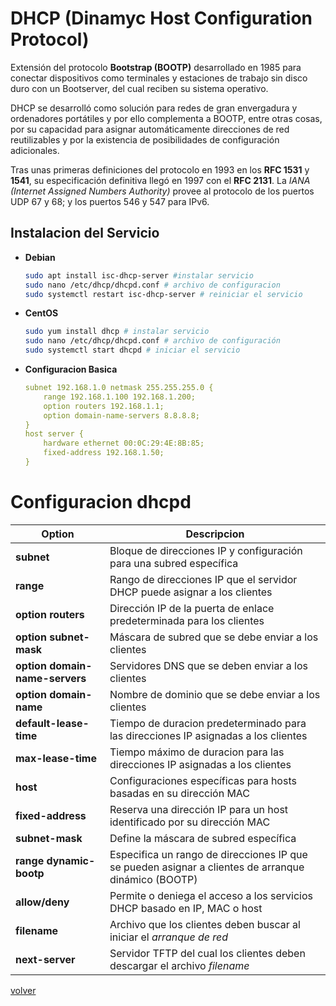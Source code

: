 # DHCP (Dinamyc Host Configuration Protocol)

Extensión del protocolo __Bootstrap (BOOTP)__ desarrollado en 1985 para conectar dispositivos como terminales y estaciones de trabajo sin disco duro con un Bootserver, del cual reciben su sistema operativo. 

DHCP se desarrolló como solución para redes de gran envergadura y ordenadores portátiles y por ello complementa a BOOTP, entre otras cosas, por su capacidad para asignar automáticamente direcciones de red reutilizables y por la existencia de posibilidades de configuración adicionales.

Tras unas primeras definiciones del protocolo en 1993 en los __RFC 1531__ y __1541__, su especificación definitiva llegó en 1997 con el __RFC 2131__. La _IANA (Internet Assigned Numbers Authority)_ provee al protocolo de los puertos UDP 67 y 68; y los puertos 546 y 547 para IPv6.

## Instalacion del Servicio

* __Debian__
    ```bash
    sudo apt install isc-dhcp-server #instalar servicio
    sudo nano /etc/dhcp/dhcpd.conf # archivo de configuracion
    sudo systemctl restart isc-dhcp-server # reiniciar el servicio
    ```
* __CentOS__
    ```bash
    sudo yum install dhcp # instalar servicio
    sudo nano /etc/dhcp/dhcpd.conf # archivo de configuración
    sudo systemctl start dhcpd # iniciar el servicio
    ```
* __Configuracion Basica__
    ```yaml
    subnet 192.168.1.0 netmask 255.255.255.0 {
        range 192.168.1.100 192.168.1.200;
        option routers 192.168.1.1;
        option domain-name-servers 8.8.8.8;
    }
    host server {
        hardware ethernet 00:0C:29:4E:8B:85;
        fixed-address 192.168.1.50;
    }
    ```

# Configuracion dhcpd

| Option | Descripcion |
|--|--|
| __subnet__| Bloque de direcciones IP y configuración para una subred específica |
| __range__| Rango de direcciones IP que el servidor DHCP puede asignar a los clientes |
| __option routers__| Dirección IP de la puerta de enlace predeterminada para los clientes |
| __option subnet-mask__| Máscara de subred que se debe enviar a los clientes |
| __option domain-name-servers__| Servidores DNS que se deben enviar a los clientes|
| __option domain-name__| Nombre de dominio que se debe enviar a los clientes|
| __default-lease-time__| Tiempo de duracion predeterminado para las direcciones IP asignadas a los clientes |
| __max-lease-time__| Tiempo máximo de duracion para las direcciones IP asignadas a los clientes|
| __host__| Configuraciones específicas para hosts basadas en su dirección MAC |
| __fixed-address__| Reserva una dirección IP para un host identificado por su dirección MAC |
| __subnet-mask__| Define la máscara de subred específica |
| __range dynamic-bootp__| Especifica un rango de direcciones IP que se pueden asignar a clientes de arranque dinámico (BOOTP)|
| __allow/deny__| Permite o deniega el acceso a los servicios DHCP basado en IP, MAC o host |
| __filename__| Archivo que los clientes deben buscar al iniciar el _arranque de red_|
| __next-server__| Servidor TFTP del cual los clientes deben descargar el archivo _filename_|

[volver](../readme.md)